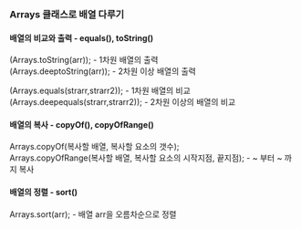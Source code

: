 ### Arrays 클래스로 배열 다루기

#### 배열의 비교와 출력 - equals(), toString()  
 
(Arrays.toString(arr)); - 1차원 배열의 출력  
(Arrays.deeptoString(arr)); - 2차원 이상 배열의 출력  

(Arrays.equals(strarr,strarr2)); - 1차원 배열의 비교  
(Arrays.deepequals(strarr,strarr2)); - 2차원 이상의 배열의 비교  

#### 배열의 복사 - copyOf(), copyOfRange()  

Arrays.copyOf(복사할 배열, 복사할 요소의 갯수);  
Arrays.copyOfRange(복사할 배열, 복사할 요소의 시작지점, 끝지점); - ~ 부터 ~ 까지 복사 

#### 배열의 정렬 - sort()

Arrays.sort(arr); - 배열 arr을 오름차순으로 정렬  
